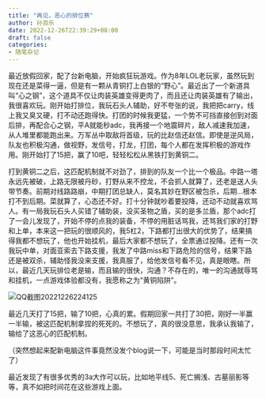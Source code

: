 ```yaml
---
title: "再见，恶心的排位赛"
author: 孙百乐
date: 2022-12-26T22:39:29+08:00
draft: false
categories: 
- 随笔杂记
---
```


最近放假回家，配了台新电脑，开始疯狂玩游戏。作为8年LOL老玩家，虽然玩到现在还是菜得一逼，但是有一颗从青铜打上白银的“野心”。最近出了一个新道具叫“心之钢”，这个道具不仅让肉装英雄变得更肉了，而且还让肉装英雄有了输出，我很喜欢玩。刚开始打排位，我玩石头人辅助，好不夸张的说，我把把carry，线上我又臭又硬，打不动还跑得快。打团的时候我更猛，一个势不可挡直接创到对面后排，再配合心之钢，平A就能秒adc，我再接一个地震碎片，敌人减速我加速，从人堆里都能跑出来。万军丛中取敌将首级，玩的比赵信还赵信。即使是逆风局，队友也积极沟通，做视野，发信号，打龙，打团，每个人都在发挥积极的游戏作用。刚开始打了15把，赢了10吧，轻轻松松从黑铁打到黄铜二。

打到黄铜二之后，这匹配机制就不对劲了，排到的队友一个比一个极品。中路一塔永远先被破，上路无限被丹砂，打野从来不控龙，不会抓人就算了，还老是送人头带节奏。前期对线路路崩，中期打团总缺人，莫名其妙在野区被包杀，后期...根本打不到后期。菜就算了，心态还不好。打十分钟就吵着要投降，还动不动就喜欢骂人。有一局我玩石头人买错了辅助装，没买圣物之盾，买的是多兰盾，那个adc打了一会儿发现了，开始不停的点我的装备，不停的用脏话骂我，还骂我们家的打野和上单，本来这一把玩的很顺风的，我5杠2，下路都打出很大的优势了，结果搞得我都不想玩了，他也开始挂机，最后大家都不想玩了，全票通过投降。还有一次我玩中单，对面亚索去下路支援，我发了中路miss和下路危险的信号，结果下路还是被双杀，辅助怪我没来支援，我真服了，给他发信号看不见，真是眼瞎。所以，最近几天玩排位老是输，而且输的很快，沟通？不存在的，唯一的沟通就辱骂和挂机，一点游戏体验都没有，我愿称之为“黄铜陷阱”。

![QQ截图20221226224125](https://myblog-1257298572.cos.ap-shanghai.myqcloud.com/img/QQ%E6%88%AA%E5%9B%BE20221226224125.png)

最近几天打了15把，输了10把，心真的累。假期回家一共打了30把，刚好一半赢一半输，被这匹配机制拿捏的死死的。不想玩了，真的很没意思，我承认我输了，输给了这恶心的匹配机制。

（突然想起来配新电脑这件事竟然没发个blog说一下，可能是当时那段时间太忙了）

最近发现了有很多优秀的3a大作可以玩，比如地平线5、死亡搁浅、古墓丽影等等，真不如把时间花在这些游戏上面。

